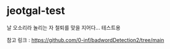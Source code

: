 # jeotgal-test
날 오소리라 놀리는 자 철퇴를 맞을 지어다... 테스트용

참고 링크 : https://github.com/0-inf/badwordDetection2/tree/main
